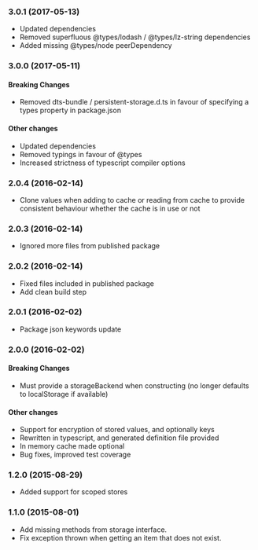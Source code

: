 ### 3.0.1 (2017-05-13)

  - Updated dependencies
  - Removed superfluous @types/lodash / @types/lz-string dependencies
  - Added missing @types/node peerDependency
    
### 3.0.0 (2017-05-11)

#### Breaking Changes
  
  - Removed dts-bundle / persistent-storage.d.ts in favour of specifying a types property in package.json

#### Other changes

  - Updated dependencies
  - Removed typings in favour of @types
  - Increased strictness of typescript compiler options

### 2.0.4 (2016-02-14)

  - Clone values when adding to cache or reading from cache to provide consistent behaviour whether the cache is in use or not

### 2.0.3 (2016-02-14)

  - Ignored more files from published package

### 2.0.2 (2016-02-14)

  - Fixed files included in published package
  - Add clean build step
    
### 2.0.1 (2016-02-02)

  - Package json keywords update

### 2.0.0 (2016-02-02)

#### Breaking Changes
    
  - Must provide a storageBackend when constructing (no longer defaults to localStorage if available)

#### Other changes

  - Support for encryption of stored values, and optionally keys
  - Rewritten in typescript, and generated definition file provided
  - In memory cache made optional
  - Bug fixes, improved test coverage

### 1.2.0 (2015-08-29)
  
  - Added support for scoped stores
    
### 1.1.0 (2015-08-01)
    
  - Add missing methods from storage interface. 
  - Fix exception thrown when getting an item that does not exist.
